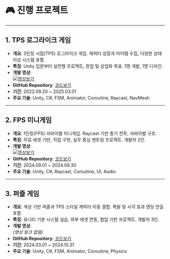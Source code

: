 # 🎮 진행 프로젝트

---

## 1. TPS 로그라이크 게임
- **개요**: 3인칭 시점(TPS) 로그라이크 게임. 캐릭터 성장과 아이템 수집, 다양한 상태이상 시스템 포함.  
- **특징**: Unity 입문부터 실전형 프로젝트, 창업 및 상업화 목표. 1명 개발, 1명 디자인.  
- **개발 영상**:  
[![영상보기](https://img.youtube.com/vi/JgRZtCDci7s/0.jpg)](https://www.youtube.com/watch?v=JgRZtCDci7s)  
- **GitHub Repository**: [코드보기](https://github.com/choiminjun-coder/choiminjun-TPSscript)  
- **기간**: 2022.09.20 ~ 2025.03.01  
- **주요 기술**: Unity, C#, FSM, Animator, Coroutine, Raycast, NavMesh  

---

## 2. FPS 미니게임
- **개요**: 1인칭(FPS) 서바이벌 미니게임. Raycast 기반 총기 전투, 서바이벌 구조.  
- **특징**: 무료 에셋 기반, 직접 구현, 실무 중심 멘토링 프로젝트. 개발자 2인.  
- **개발 영상**:  
[![영상보기](https://img.youtube.com/vi/PqSt6WACUpI/0.jpg)](https://www.youtube.com/watch?v=PqSt6WACUpI)  
- **GitHub Repository**: [코드보기]([#](https://github.com/dreamerschoiminjun/fps))  
- **기간**: 2024.09.01 ~ 2024.09.30  
- **주요 기술**: Unity, C#, Raycast, Coroutine, UI, Audio  

---

## 3. 퍼즐 게임
- **개요**: 색상 기반 퍼즐과 TPS 스타일 캐릭터 이동 결합. 폭발 및 시각 효과 엔딩 연출 포함.  
- **특징**: 유니티 기본 시스템 실습, 외부 에셋 연동, 협업 기반 프로젝트. 개발자 3인.  
- **개발 영상**:  
*(영상 링크 없음)*  
- **GitHub Repository**: [코드보기](#)  
- **기간**: 2024.03.01 ~ 2024.10.31  
- **주요 기술**: Unity, C#, FSM, Animator, Coroutine, Physics  
